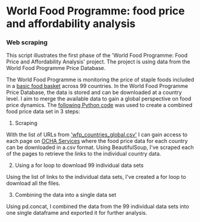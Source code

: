 # World Food Programme: food price and affordability analysis
### Web scraping

This script illustrates the first phase of the 'World Food Programme: Food Price and Affordability Analysis' project. The project is using data from the World Food Programme Price Database.  

The World Food Programme is monitoring the price of staple foods included in a [basic food basket](https://humanitarianglobal.com/key-tools-and-types-of-information-required-for-monitoring-the-adequacy-of-ration-in-emergencies/#:~:text=Food%20Basket%20Monitoring%20(FBM)&text=A%20systematic%20sample%20of%20households,each%20of%20their%20food%20items) across 99 countries. In the World Food Programme Price Database, the data is stored and can be downloaded at a country level. I aim to merge the available data to gain a global perspective on food price dynamics. The [following Python code](https://github.com/adilyaza/Web-Scraping-World-Food-Programme-Price-Database/blob/main/Data%20Scraping.%20Global%20food%20price%20data%20monitoring.ipynb) was used to create a combined food price data set  in 3 steps: 

1. Scraping

With the list of URLs from ['wfp_countries_global.csv'](https://www.kaggle.com/datasets/jocelyndumlao/global-food-prices?select=wfp_countries_global.csv) I can gain access to each page on [OCHA Services](https://data.humdata.org/dataset?dataseries_name=WFP+-+Food+Prices) where the food price data for each country can be downloaded in a.csv format. Using BeautifulSoup, I've scraped each of the pages to retrieve the links to the individual country data.

2. Using a for loop to download 99 individual data sets

Using the list of links to the individual data sets, I've created a for loop to download all the files. 

3. Combining the data into a single data set

Using pd.concat, I combined the data from the 99 individual data sets into one single dataframe and exported it for further analysis.
